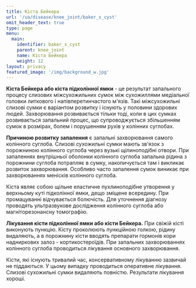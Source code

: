 ```yaml
---
title: Кіста Бейкера
url: '/ua/disease/knee_joint/baker_s_cyst'
omit_header_text: true
type: page
menu:
  main:
    identifier: baker_s_cyst
    parent: knee_joint
    name: Кіста Бейкера
    weight: 12
layout: privacy
featured_image: '/img/background_w.jpg'
---
```


**Кіста Бейкера або кіста підколінної ямки** - це результат запального процесу слизових міжсухожильних сумок між
сухожиллями медіальної головки литкового і напівперетинчастого м'язів. Такі міжсухожильні слизові сумки є варіантом
розвитку і існують у половини здорових людей. Захворювання розвивається тільки тоді, коли в цих сумках розвивається
запальний процес, що супроводжується збільшенням сумок в розмірах, болем і порушенням рухів у колінних суглобах.

**Причиною розвитку запалення** є запальні захворювання самого колінного суглоба. Слизові сухожильні сумки мають зв'язок
з порожниною колінного суглоба через вузькі щілиноподібні отвори. При запаленнях внутрішньої оболонки колінного суглоба
запальна рідина з порожнини суглоба потрапляє в сумку, накопичується там і викликає розвиток захворювання. Особливо
часто запалення сумок виникає при захворюваннях менісків колінного суглоба.

Кіста являє собою щільне еластичне пухлиноподібне утворення у верхньому куті підколінної ямки, дещо зміщене всередину.
При промацуванні відчувається болючість. Для уточнення діагнозу проводять ультразвукове дослідження колінного суглоба
або магніторезонансну томографію.

**Лікування кісти підколінної ямки або кісти Бейкера.** При свіжій кісті виконують пункцію. Кісту проколюють пункційною
голкою, рідину видаляють, а в порожнину кісти вводять препарати гормонів кори надниркових залоз - кортикостероїдів. При
запальних захворюваннях колінного суглоба проводиться лікування основного захворювання.

Кісти, які існують тривалий час, консервативному лікуванню зазвичай не піддаються. У цьому випадку проводиться
оперативне лікування. Слизові сухожильні сумки видаляють повністю. Результати лікування хороші.